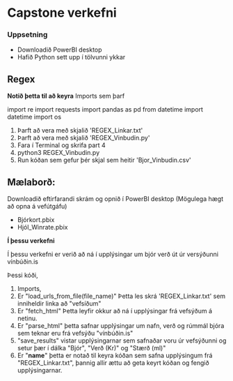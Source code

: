 # Capstone verkefni 
### Uppsetning
- Downloadið PowerBI desktop
- Hafið Python sett upp í tölvunni ykkar


## Regex
**Notið þetta til að keyra**
Imports sem þarf

import re
import requests
import pandas as pd
from datetime import datetime
import os


1. Þarft að vera með skjalið 'REGEX_Linkar.txt'
2. Þarft að vera með skjalið 'REGEX_Vinbudin.py'
3. Fara í Terminal og skrifa part 4
4. python3 REGEX_Vinbudin.py
5. Run kóðan sem gefur þér skjal sem heitir 'Bjor_Vinbudin.csv'


##  Mælaborð:
Downloadið eftirfarandi skrám og opnið í PowerBI desktop (Mögulega hægt að opna á vefútgáfu)
- Bjórkort.pbix
- Hjól_Winrate.pbix

**Í þessu verkefni**

Í þessu verkefni er verið að ná í upplýsingar um bjór verð út úr versýðunni vínbúðin.is

Þessi kóði,
1. Imports,
2. Er "load_urls_from_file(file_name)" Þetta les skrá 'REGEX_Linkar.txt' sem inniheldir linka að "vefsíðum"
3. Er "fetch_html" Þetta leyfir okkur að ná í upplýsingar frá vefsýðum á netinu.
4. Er "parse_html" þetta safnar upplýsingar um nafn, verð og rúmmál bjóra sem teknar eru frá vefsýðu "vínbúðin.is"
5.  "save_results" vistar upplýsingarnar sem safnaðar voru úr vefsýðunni og setur þær í dálka "Bjór", "Verð (Kr)" og "Stærð (ml)"
6. Er "__name__" þetta er notað til keyra kóðan sem safna upplýsingum frá "REGEX_Linkar.txt", þannig allir ættu að geta keyrt kóðan og fengið upplýsingarnar.